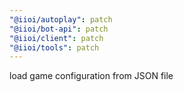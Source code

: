 ```yaml
---
"@iioi/autoplay": patch
"@iioi/bot-api": patch
"@iioi/client": patch
"@iioi/tools": patch
---
```


load game configuration from JSON file
